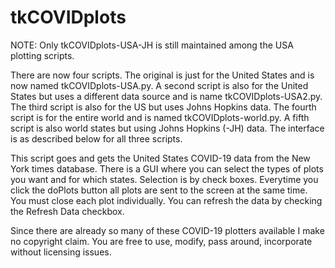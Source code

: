 # tkCOVIDplots

NOTE: Only tkCOVIDplots-USA-JH is still maintained among the USA plotting scripts.

There are now four scripts. The original is just for the United States and
is now named tkCOVIDplots-USA.py. A second script is also for the United States
but uses a different data source and is name tkCOVIDplots-USA2.py. The third
script is also for the US but uses Johns Hopkins data. The fourth 
script is for the entire world and is named tkCOVIDplots-world.py. A fifth
script is also world states but using Johns Hopkins (-JH) data.
The interface is as described below for all three scripts.

This script goes and gets the United States COVID-19 data from the
New York times database. There is a GUI where you can select the 
types of plots you want and for which states. Selection is by 
check boxes. Everytime you click the doPlots button all plots are 
sent to the screen at the same time. You must close each plot individually. 
You can refresh the data by checking the Refresh Data checkbox.

Since there are already so many of these COVID-19 plotters available
I make no copyright claim. You are free to use, modify, pass around,
incorporate without licensing issues.
